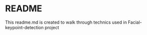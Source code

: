 # README

This readme.md is created to walk through technics used in Facial-keypoint-detection project


